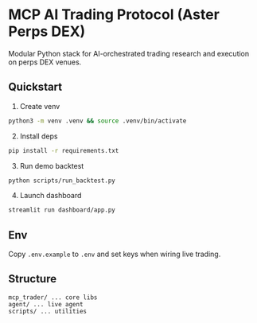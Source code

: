 # MCP AI Trading Protocol (Aster Perps DEX)

Modular Python stack for AI-orchestrated trading research and execution on perps DEX venues.

## Quickstart

1) Create venv
```bash
python3 -m venv .venv && source .venv/bin/activate
```
2) Install deps
```bash
pip install -r requirements.txt
```
3) Run demo backtest
```bash
python scripts/run_backtest.py
```
4) Launch dashboard
```bash
streamlit run dashboard/app.py
```

## Env
Copy `.env.example` to `.env` and set keys when wiring live trading.

## Structure
```
mcp_trader/ ... core libs
agent/ ... live agent
scripts/ ... utilities
```
